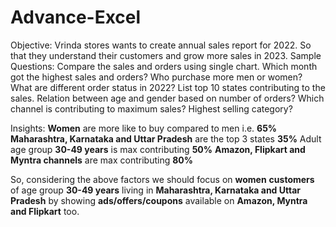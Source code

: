 # Advance-Excel
Objective: Vrinda stores wants to create annual sales report for 2022. So that they understand their customers and grow more sales in 2023.
Sample Questions: 
Compare the sales and orders using single chart.
Which month got the highest sales and orders?
Who purchase more men or women?
What are different order status in 2022?
List top 10 states contributing to the sales.
Relation between age and gender based on number of orders?
Which channel is contributing to maximum sales?
Highest selling category?

Insights:
**Women** are more like to buy compared to men i.e. **65%**
**Maharashtra, Karnataka and Uttar Pradesh** are the top 3 states **35%**
Adult age group **30-49 years** is max contributing **50%**
**Amazon, Flipkart and Myntra channels** are max contributing **80%**

So, considering the above factors we should focus on **women** **customers** of age group **30-49 years** living in **Maharashtra, Karnataka and Uttar Pradesh** by showing **ads/offers/coupons** available on **Amazon, Myntra and Flipkart** too.

